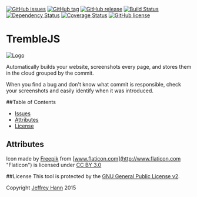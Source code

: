 [![GitHub issues](https://img.shields.io/github/issues-raw/tremble-js/tremble-js.svg)](https://github.com/tremble-js/tremble-js/issues)
[![GitHub tag](https://img.shields.io/github/tag/tremble-js/tremble-js.svg)](https://github.com/tremble-js/tremble-js)
[![GitHub release](https://img.shields.io/github/release/tremble-js/tremble-js.svg)](https://github.com/tremble-js/tremble-js/releases)
[![Build Status](https://travis-ci.org/tremble-js/tremble-js.svg?branch=master)](https://travis-ci.org/tremble-js/tremble-js)
[![Dependency Status](https://david-dm.org/tremble-js/tremble-js.svg)](https://david-dm.org/tremble-js/tremble-js)
[![Coverage Status](https://coveralls.io/repos/tremble-js/tremble-js/badge.svg?branch=master&service=github)](https://coveralls.io/github/tremble-js/tremble-js?branch=master)
[![GitHub license](https://img.shields.io/github/license/tremble-js/tremble-js.svg)](https://github.com/tremble-js/tremble-js/blob/master/LICENSE)

# TrembleJS
[![Logo](https://raw.githubusercontent.com/tremble-js/tremble-js/master/logo.png)]()

Automatically builds your website,  screenshots every page, and stores them in the cloud grouped by the commit. 

When you find a bug and don't know what commit is responsible, check your screenshots and easily identify when it was introduced.

##Table of Contents
* [Issues](https://github.com/tremble-js/tremble-js/issues)
* [Attributes](#attributes)
* [License](#license)

## Attributes
Icon made by [Freepik](http://www.freepik.com "Freepik") from [www.flaticon.com](http://www.flaticon.com "Flaticon") is licensed under [CC BY 3.0](http://creativecommons.org/licenses/by/3.0/ "Creative Commons BY 3.0")

##License
This tool is protected by the [GNU General Public License v2](http://www.gnu.org/licenses/gpl-2.0.html).

Copyright [Jeffrey Hann](http://jeffreyhann.ca/) 2015
